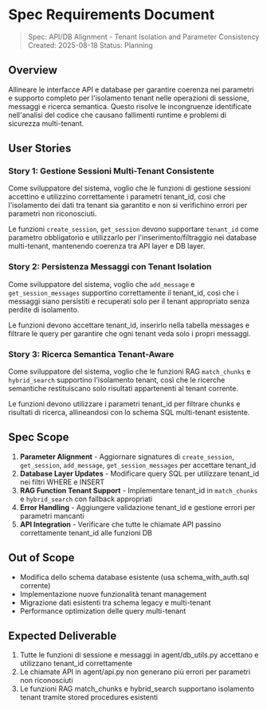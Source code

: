 # Spec Requirements Document

> Spec: API/DB Alignment - Tenant Isolation and Parameter Consistency
> Created: 2025-08-18
> Status: Planning

## Overview

Allineare le interfacce API e database per garantire coerenza nei parametri e supporto completo per l'isolamento tenant nelle operazioni di sessione, messaggi e ricerca semantica. Questo risolve le incongruenze identificate nell'analisi del codice che causano fallimenti runtime e problemi di sicurezza multi-tenant.

## User Stories

### Story 1: Gestione Sessioni Multi-Tenant Consistente

Come sviluppatore del sistema, voglio che le funzioni di gestione sessioni accettino e utilizzino correttamente i parametri tenant_id, così che l'isolamento dei dati tra tenant sia garantito e non si verifichino errori per parametri non riconosciuti.

Le funzioni `create_session`, `get_session` devono supportare `tenant_id` come parametro obbligatorio e utilizzarlo per l'inserimento/filtraggio nei database multi-tenant, mantenendo coerenza tra API layer e DB layer.

### Story 2: Persistenza Messaggi con Tenant Isolation

Come sviluppatore del sistema, voglio che `add_message` e `get_session_messages` supportino correttamente il tenant_id, così che i messaggi siano persistiti e recuperati solo per il tenant appropriato senza perdite di isolamento.

Le funzioni devono accettare tenant_id, inserirlo nella tabella messages e filtrare le query per garantire che ogni tenant veda solo i propri messaggi.

### Story 3: Ricerca Semantica Tenant-Aware

Come sviluppatore del sistema, voglio che le funzioni RAG `match_chunks` e `hybrid_search` supportino l'isolamento tenant, così che le ricerche semantiche restituiscano solo risultati appartenenti al tenant corrente.

Le funzioni devono utilizzare i parametri tenant_id per filtrare chunks e risultati di ricerca, allineandosi con lo schema SQL multi-tenant esistente.

## Spec Scope

1. **Parameter Alignment** - Aggiornare signatures di `create_session`, `get_session`, `add_message`, `get_session_messages` per accettare tenant_id
2. **Database Layer Updates** - Modificare query SQL per utilizzare tenant_id nei filtri WHERE e INSERT
3. **RAG Function Tenant Support** - Implementare tenant_id in `match_chunks` e `hybrid_search` con fallback appropriati
4. **Error Handling** - Aggiungere validazione tenant_id e gestione errori per parametri mancanti
5. **API Integration** - Verificare che tutte le chiamate API passino correttamente tenant_id alle funzioni DB

## Out of Scope

- Modifica dello schema database esistente (usa schema_with_auth.sql corrente)
- Implementazione nuove funzionalità tenant management
- Migrazione dati esistenti tra schema legacy e multi-tenant
- Performance optimization delle query multi-tenant

## Expected Deliverable

1. Tutte le funzioni di sessione e messaggi in agent/db_utils.py accettano e utilizzano tenant_id correttamente
2. Le chiamate API in agent/api.py non generano più errori per parametri non riconosciuti 
3. Le funzioni RAG match_chunks e hybrid_search supportano isolamento tenant tramite stored procedures esistenti